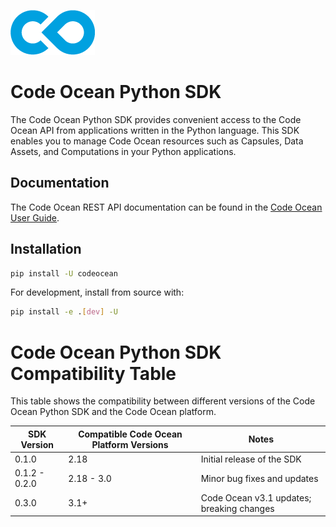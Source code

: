 ![Code Ocean Logo](https://raw.githubusercontent.com/codeocean/branding/main/logo/CO_logo_135x72.png)
# Code Ocean Python SDK
The Code Ocean Python SDK provides convenient access to the Code Ocean API from applications written in the Python language.
This SDK enables you to manage Code Ocean resources such as Capsules, Data Assets, and Computations in your Python applications.

## Documentation

The Code Ocean REST API documentation can be found in the [Code Ocean User Guide](https://docs.codeocean.com/user-guide/code-ocean-api).

## Installation

```sh
pip install -U codeocean
```

For development, install from source with:

```sh
pip install -e .[dev] -U
```
# Code Ocean Python SDK Compatibility Table

This table shows the compatibility between different versions of the Code Ocean Python SDK and the Code Ocean platform.

| SDK Version  | Compatible Code Ocean Platform Versions     | Notes                         |
|--------------|---------------------------------------------|-------------------------------|
| 0.1.0        | 2.18                                        | Initial release of the SDK    |
| 0.1.2 - 0.2.0| 2.18 - 3.0                                  | Minor bug fixes and updates   |
| 0.3.0        | 3.1+                                        | Code Ocean v3.1 updates; breaking changes|
